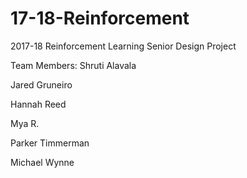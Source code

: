 # 17-18-Reinforcement
2017-18 Reinforcement Learning Senior Design Project

Team Members:
Shruti Alavala 

Jared Gruneiro

Hannah Reed

Mya R.

Parker Timmerman

Michael Wynne
